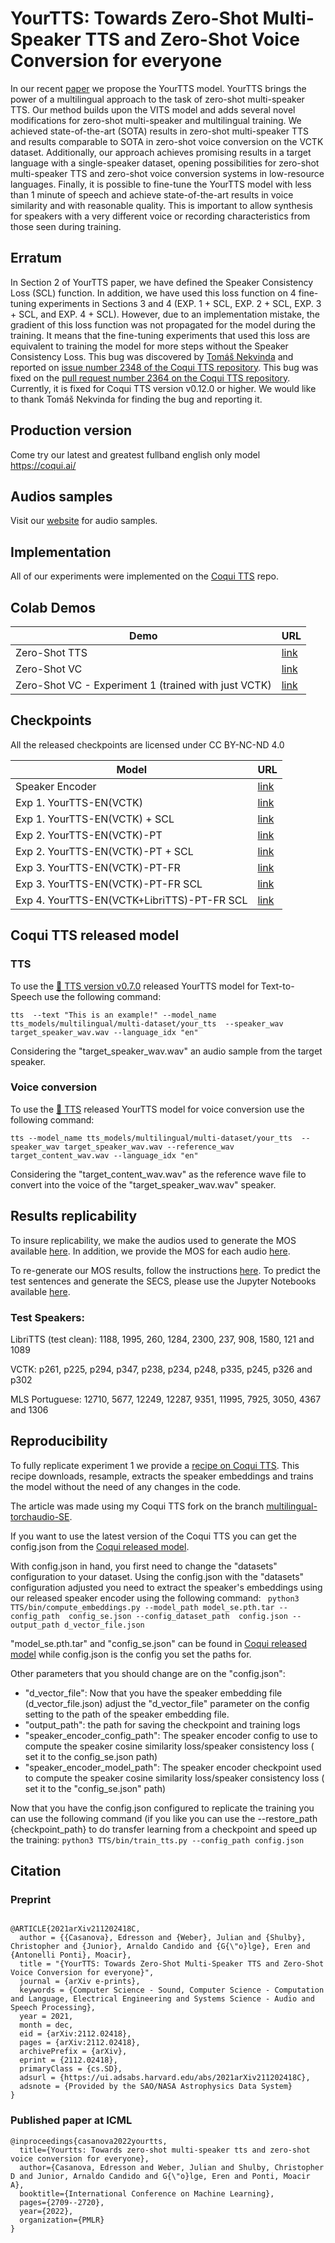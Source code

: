 # YourTTS: Towards Zero-Shot Multi-Speaker TTS and Zero-Shot Voice Conversion for everyone


In our recent [paper](https://arxiv.org/abs/2112.02418) we propose the YourTTS model. YourTTS brings the power of a multilingual approach to the task of zero-shot multi-speaker TTS. Our method builds upon the VITS model and adds several novel modifications for zero-shot multi-speaker and multilingual training. We achieved state-of-the-art (SOTA) results in zero-shot multi-speaker TTS and results comparable to SOTA in zero-shot voice conversion on the VCTK dataset. Additionally, our approach achieves promising results in a target language with a single-speaker dataset, opening possibilities for zero-shot multi-speaker TTS and zero-shot voice conversion systems in low-resource languages. Finally, it is possible to fine-tune the YourTTS model with less than 1 minute of speech and achieve state-of-the-art results in voice similarity and with reasonable quality. This is important to allow synthesis for speakers with a very different voice or recording characteristics from those seen during training. 


## Erratum 
In Section 2 of YourTTS paper, we have defined the Speaker Consistency Loss (SCL) function. In addition, we have used this loss function on 4 fine-tuning experiments in Sections 3 and 4 (EXP. 1 + SCL, EXP. 2 + SCL, EXP. 3 + SCL,  and EXP. 4 + SCL). However, due to an implementation mistake, the gradient of this loss function was not propagated for the model during the training. It means that the fine-tuning experiments that  used this loss are equivalent to training the model for more steps without the Speaker Consistency Loss. This bug was discovered by [Tomáš Nekvinda](https://github.com/Tomiinek)  and reported on [issue number  2348  of the Coqui TTS repository](https://github.com/coqui-ai/TTS/issues/2348).  This bug was fixed on the [pull request number 2364 on the Coqui TTS repository](https://github.com/coqui-ai/TTS/pull/2364). Currently,  it is fixed for Coqui TTS version v0.12.0 or higher.  We would like to thank Tomáš Nekvinda for finding the bug and reporting it.



## Production version
Come try our latest and greatest fullband english only model https://coqui.ai/

## Audios samples
Visit our [website](https://edresson.github.io/YourTTS/) for audio samples.

## Implementation
All of our experiments were implemented on the [Coqui TTS](https://github.com/coqui-ai/tts) repo.


## Colab Demos

| Demo                        | URL                                                                                            |
|-----------------------------|------------------------------------------------------------------------------------------------|
| Zero-Shot TTS               | [link](https://colab.research.google.com/drive/1WArisOG8vLGvrnoaLyEBOlJ0jG3LDtc2?usp=sharing)  |
| Zero-Shot VC                | [link](https://colab.research.google.com/drive/1gjdwOKCZuavPn_5oy8QA01sKmXpEq5AZ?usp=sharing) |
| Zero-Shot VC - Experiment 1 (trained with just VCTK)             | [link](https://colab.research.google.com/drive/1r0NDBxxW5RZjQ1Jy99XohnY6thYWNBCd?usp=sharing) |


## Checkpoints

All the released checkpoints are licensed under CC BY-NC-ND 4.0

| Model                        | URL                                                                                            |
|------------------------------|------------------------------------------------------------------------------------------------|
| Speaker Encoder              | [link](https://drive.google.com/drive/folders/1WKK70aBnA-ZI2Z1Ka_zWgBK7O0Y3TLey?usp=sharing)   |
| Exp 1. YourTTS-EN(VCTK)         | [link](https://drive.google.com/drive/folders/15MfBCRyM8ViZ5Ghe16bGz0UtB_O0iovX?usp=sharing)   |
| Exp 1. YourTTS-EN(VCTK)  + SCL         | [link](https://drive.google.com/drive/folders/10hX5B_h0dzroY7bVNPodC8hzhz4nklzR?usp=sharing)   |
| Exp 2. YourTTS-EN(VCTK)-PT          | [link](https://drive.google.com/drive/folders/1Mdob20nFQEKUwavw_DhqMc1MfG3CNNNI?usp=sharing) |
| Exp 2. YourTTS-EN(VCTK)-PT  + SCL   | [link](https://drive.google.com/drive/folders/1uorMp_A0LNEfwdkM1QB9jz4Mf3kM5sGn?usp=sharing) |
| Exp 3. YourTTS-EN(VCTK)-PT-FR       | [link](https://drive.google.com/drive/folders/15NAhIeHXJZLxrZMoCaUlH_7mS7TRqdme?usp=sharing) |
| Exp 3. YourTTS-EN(VCTK)-PT-FR SCL   | [link](https://drive.google.com/drive/folders/1H7VrW6eUO0wle-e6Un3mp77udkZLMrMr?usp=sharing) |
| Exp 4. YourTTS-EN(VCTK+LibriTTS)-PT-FR SCL | [link](https://drive.google.com/drive/folders/15G-QS5tYQPkqiXfAdialJjmuqZV0azQV?usp=sharing) |


## Coqui TTS released model
### TTS
To use the [🐸 TTS version v0.7.0](https://github.com/coqui-ai/TTS) released YourTTS model for Text-to-Speech use the following command: 
```
tts  --text "This is an example!" --model_name tts_models/multilingual/multi-dataset/your_tts  --speaker_wav target_speaker_wav.wav --language_idx "en"
```
Considering the "target_speaker_wav.wav" an audio sample from the target speaker.


### Voice conversion

To use the [🐸 TTS](https://github.com/coqui-ai/TTS) released YourTTS model for voice conversion use the following command: 

```
tts --model_name tts_models/multilingual/multi-dataset/your_tts  --speaker_wav target_speaker_wav.wav --reference_wav  target_content_wav.wav --language_idx "en"
```
Considering the "target_content_wav.wav" as the reference wave file to convert into the voice of the  "target_speaker_wav.wav" speaker.


## Results replicability

To insure replicability, we make the audios used to generate the MOS available [here](https://github.com/Edresson/YourTTS/releases/download/MOS/Audios_MOS.zip). In addition, we provide the MOS for each audio [here](https://github.com/Edresson/YourTTS/tree/main/metrics/MOS).

To re-generate our MOS results, follow the instructions [here](https://github.com/Edresson/YourTTS/tree/main/metrics/MOS). To predict the test sentences and generate the SECS, please use the Jupyter Notebooks available [here](https://github.com/Edresson/YourTTS/tree/main/metrics/SECS).
### Test Speakers:
  LibriTTS (test clean): 1188, 1995, 260, 1284, 2300, 237, 908, 1580, 121 and 1089
  
  VCTK: p261, p225, p294, p347, p238, p234, p248, p335, p245, p326 and p302
  
  MLS Portuguese:  12710, 5677, 12249, 12287, 9351, 11995, 7925, 3050, 4367 and 1306
  
  
## Reproducibility

To fully replicate experiment 1 we provide a [recipe on  Coqui TTS](https://github.com/coqui-ai/TTS/blob/dev/recipes/vctk/yourtts/train_yourtts.py). This recipe downloads, resample, extracts the speaker embeddings and trains the model without the need of any changes in the code.

The article was made using my Coqui TTS fork on the branch [multilingual-torchaudio-SE](https://github.com/Edresson/Coqui-TTS/tree/multilingual-torchaudio-SE/).


If you want to use the latest version of the  Coqui TTS you can get the config.json from the [Coqui released model](https://github.com/coqui-ai/TTS/releases/download/v0.5.0_models/tts_models--multilingual--multi-dataset--your_tts.zip). 


With config.json in hand, you first need to change the "datasets" configuration to your dataset. Using the config.json with the "datasets" configuration adjusted you need to extract the speaker's embeddings using our released speaker encoder using the following command:
`` python3 TTS/bin/compute_embeddings.py --model_path model_se.pth.tar --config_path  config_se.json --config_dataset_path  config.json --output_path d_vector_file.json`` 

"model_se.pth.tar" and "config_se.json" can be found in [Coqui released model](https://github.com/coqui-ai/TTS/releases/download/v0.5.0_models/tts_models--multilingual--multi-dataset--your_tts.zip) while config.json is the config you set the paths for.



Other parameters that you should change are on the "config.json":
  - "d_vector_file":  Now that you have the speaker embedding file (d_vector_file.json) adjust the "d_vector_file" parameter on the config setting to the path of the speaker embedding file.
  - "output_path": the path for saving the checkpoint and training logs
  - "speaker_encoder_config_path": The speaker encoder config to use to compute the speaker cosine similarity loss/speaker consistency loss ( set it to the config_se.json path)
  - "speaker_encoder_model_path": The speaker encoder checkpoint used to compute the speaker cosine similarity loss/speaker consistency loss ( set it to the "config_se.json" path)

Now that you have the config.json configured to replicate the training you can use the following command (if you like you can use the --restore_path {checkpoint_path} to do transfer learning from a checkpoint and speed up the training:
 `python3 TTS/bin/train_tts.py --config_path config.json`
 


## Citation

### Preprint

```

@ARTICLE{2021arXiv211202418C,
  author = {{Casanova}, Edresson and {Weber}, Julian and {Shulby}, Christopher and {Junior}, Arnaldo Candido and {G{\"o}lge}, Eren and {Antonelli Ponti}, Moacir},
  title = "{YourTTS: Towards Zero-Shot Multi-Speaker TTS and Zero-Shot Voice Conversion for everyone}",
  journal = {arXiv e-prints},
  keywords = {Computer Science - Sound, Computer Science - Computation and Language, Electrical Engineering and Systems Science - Audio and Speech Processing},
  year = 2021,
  month = dec,
  eid = {arXiv:2112.02418},
  pages = {arXiv:2112.02418},
  archivePrefix = {arXiv},
  eprint = {2112.02418},
  primaryClass = {cs.SD},
  adsurl = {https://ui.adsabs.harvard.edu/abs/2021arXiv211202418C},
  adsnote = {Provided by the SAO/NASA Astrophysics Data System}
}

```

### Published paper at ICML
```
@inproceedings{casanova2022yourtts,
  title={Yourtts: Towards zero-shot multi-speaker tts and zero-shot voice conversion for everyone},
  author={Casanova, Edresson and Weber, Julian and Shulby, Christopher D and Junior, Arnaldo Candido and G{\"o}lge, Eren and Ponti, Moacir A},
  booktitle={International Conference on Machine Learning},
  pages={2709--2720},
  year={2022},
  organization={PMLR}
}

```
